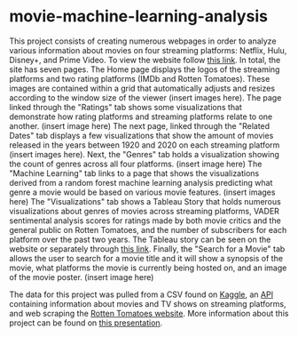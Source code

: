 # movie-machine-learning-analysis

This project consists of creating numerous webpages in order to analyze various information about movies on four streaming platforms: Netflix, Hulu, Disney+, and Prime Video. To view the website follow [this link](https://aebowden36.github.io/movie-machine-learning-analysis/). In total, the site has seven pages. The Home page displays the logos of the streaming platforms and two rating platforms (IMDb and Rotten Tomatoes). These images are contained within a grid that automatically adjusts and resizes according to the window size of the viewer (insert images here). The page linked through the "Ratings" tab shows some visualizations that demonstrate how rating platforms and streaming platforms relate to one another. (insert image here) The next page, linked through the "Related Dates" tab displays a few visualizations that show the amount of movies released in the years between 1920 and 2020 on each streaming platform (insert images here). Next, the "Genres" tab holds a visualization showing the count of genres across all four platforms. (insert image here) The "Machine Learning" tab links to a page that shows the visualizations derived from a random forest machine learning analysis predicting what genre a movie would be based on various movie features. (insert images here) The "Visualizations" tab shows a Tableau Story that holds numerous visualizations about genres of movies across streaming platforms, VADER sentimental analysis scores for ratings made by both movie critics and the general public on Rotten Tomatoes, and the number of subscribers for each platform over the past two years. The Tableau story can be seen on the website or separately through [this link](https://public.tableau.com/shared/G9Q4W7P46?:display_count=n&:origin=viz_share_link). Finally, the "Search for a Movie" tab allows the user to search for a movie title and it will show a synopsis of the movie, what platforms the movie is currently being hosted on, and an image of the movie poster. (insert image here)

The data for this project was pulled from a CSV found on [Kaggle](https://www.kaggle.com/ruchi798/movies-on-netflix-prime-video-hulu-and-disney), an [API](https://www.themoviedb.org/documentation/api?language=en-US) containing information about movies and TV shows on streaming platforms, and web scraping the [Rotten Tomatoes website](https://www.rottentomatoes.com/). More information about this project can be found on [this presentation](https://docs.google.com/presentation/d/1y_sjI5K9jX-__twd3UGnMxGzJB33azWH/edit?usp=sharing&ouid=113990402253855220807&rtpof=true&sd=true).